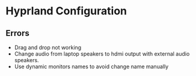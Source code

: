 # Hyprland Configuration

## Errors
- Drag and drop not working
- Change audio from laptop speakers to hdmi output with external audio speakers.
- Use dynamic monitors names to avoid change name manually